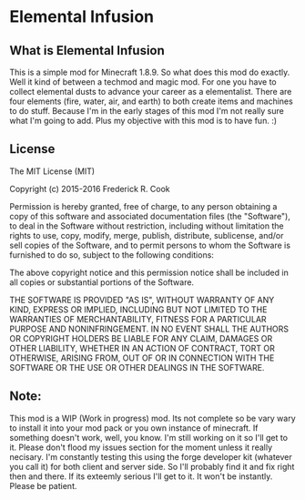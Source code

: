 # Elemental Infusion

## What is Elemental Infusion
This is a simple mod for Minecraft 1.8.9. So what does this mod do exactly. Well it kind of between a techmod and magic mod. For one you have to collect elemental dusts to advance your career as a elementalist. There are four elements (fire, water, air, and earth) to both create items and machines to do stuff. Because I'm in the early stages of this mod I'm not really sure what I'm going to add. Plus my objective with this mod is to have fun. :)

## License

The MIT License (MIT)

Copyright (c) 2015-2016 Frederick R. Cook

Permission is hereby granted, free of charge, to any person obtaining a copy
of this software and associated documentation files (the "Software"), to deal
in the Software without restriction, including without limitation the rights
to use, copy, modify, merge, publish, distribute, sublicense, and/or sell
copies of the Software, and to permit persons to whom the Software is
furnished to do so, subject to the following conditions:

The above copyright notice and this permission notice shall be included in
all copies or substantial portions of the Software.

THE SOFTWARE IS PROVIDED "AS IS", WITHOUT WARRANTY OF ANY KIND, EXPRESS OR
IMPLIED, INCLUDING BUT NOT LIMITED TO THE WARRANTIES OF MERCHANTABILITY,
FITNESS FOR A PARTICULAR PURPOSE AND NONINFRINGEMENT. IN NO EVENT SHALL THE
AUTHORS OR COPYRIGHT HOLDERS BE LIABLE FOR ANY CLAIM, DAMAGES OR OTHER
LIABILITY, WHETHER IN AN ACTION OF CONTRACT, TORT OR OTHERWISE, ARISING FROM,
OUT OF OR IN CONNECTION WITH THE SOFTWARE OR THE USE OR OTHER DEALINGS IN
THE SOFTWARE.

## Note:
This mod is a WIP (Work in progress) mod. Its not complete so be vary wary 
to install it into your mod pack or you own instance of minecraft. If something
doesn't work, well, you know. I'm still working on it so I'll get to it. Please
don't flood my issues section for the moment unless it really necisary. I'm 
constantly testing this using the forge developer kit (whatever you call it) for
both client and server side. So I'll probably find it and fix right then and there.
If its exteemly serious I'll get to it. It won't be instantly. Please be patient.